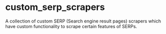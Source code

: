 # custom_serp_scrapers
A collection of custom SERP (Search engine result pages) scrapers which have custom functionality to scrape certain features of SERPs.
